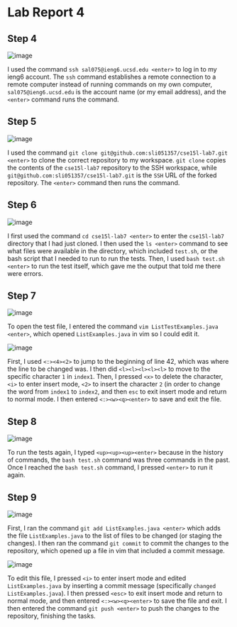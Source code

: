 # Lab Report 4

## Step 4

![image](https://github.com/sli051357/cse15l-lab-reports/assets/100035287/86a66e69-e791-4c43-8480-d5a6ea3cb406)

I used the command `ssh sal075@ieng6.ucsd.edu <enter>` to log in to my ieng6 account. The `ssh` command establishes a remote connection to a remote computer instead of running commands on my own computer, `sal075@ieng6.ucsd.edu` is the account name (or my email address), and the `<enter>` command runs the command.

## Step 5

![image](https://github.com/sli051357/cse15l-lab-reports/assets/100035287/bf1159e0-1668-4752-9223-0ca5f1e20c2d)

I used the command `git clone git@github.com:sli051357/cse15l-lab7.git <enter>` to clone the correct repository to my workspace. `git clone` copies the contents of the `cse15l-lab7` repository to the SSH workspace, while `git@github.com:sli051357/cse15l-lab7.git` is the `SSH` URL of the forked repository. The `<enter>` command then runs the command.

## Step 6

![image](https://github.com/sli051357/cse15l-lab-reports/assets/100035287/67d35094-2325-4d76-a581-2179333b39f7)

I first used the command `cd cse15l-lab7 <enter>` to enter the `cse15l-lab7` directory that I had just cloned. I then used the `ls <enter>` command to see what files were available in the directory, which included `test.sh`, or the bash script that I needed to run to run the tests. Then, I used `bash test.sh <enter>` to run the test itself, which gave me the output that told me there were errors.

## Step 7

![image](https://github.com/sli051357/cse15l-lab-reports/assets/100035287/4da41860-5234-4e76-b435-5c745758f4e4)

To open the test file, I entered the command `vim ListTestExamples.java <enter>`, which opened `ListExamples.java` in vim so I could edit it.

![image](https://github.com/sli051357/cse15l-lab-reports/assets/100035287/24ddbd63-b342-4a18-9b09-b7884e894e93)

First, I used `<:><4><2>` to jump to the beginning of line 42, which was where the line to be changed was. I then did `<l><l><l><l><l>` to move to the specific character `1` in `index1`. Then, I pressed `<x>` to delete the character, `<i>` to enter insert mode, `<2>` to insert the character `2` (in order to change the word from `index1` to `index2`, and then `esc` to exit insert mode and return to normal mode. I then entered `<:><w><q><enter>` to save and exit the file.

## Step 8

![image](https://github.com/sli051357/cse15l-lab-reports/assets/100035287/4ea8d583-1e5f-423a-a125-40123dbd06ff)

To run the tests again, I typed `<up><up><up><enter>` because in the history of commands, the `bash test.sh` command was three commands in the past. Once I reached the `bash test.sh` command, I pressed `<enter>` to run it again.

## Step 9
![image](https://github.com/sli051357/cse15l-lab-reports/assets/100035287/d79a177f-785f-4833-bf0c-63d0b3987cb8)

First, I ran the command `git add ListExamples.java <enter>` which adds the file `ListExamples.java` to the list of files to be changed (or staging the changes). I then ran the command `git commit` to commit the changes to the repository, which opened up a file in vim that included a commit message.

![image](https://github.com/sli051357/cse15l-lab-reports/assets/100035287/07c50d7f-4072-471a-8635-dbf309ac3f90)

To edit this file, I pressed `<i>` to enter insert mode and edited `ListExamples.java` by inserting a commit message (specifically `changed ListExamples.java`). I then pressed `<esc>` to exit insert mode and return to normal mode, and then entered `<:><w><q><enter>` to save the file and exit. I then entered the command `git push <enter>` to push the changes to the repository, finishing the tasks.
